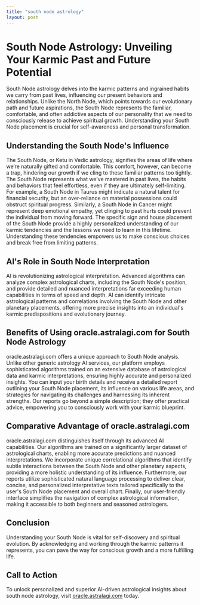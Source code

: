 ```yaml
---
title: "south node astrology"
layout: post
---
```


# South Node Astrology: Unveiling Your Karmic Past and Future Potential

South Node astrology delves into the karmic patterns and ingrained habits we carry from past lives, influencing our present behaviors and relationships.  Unlike the North Node, which points towards our evolutionary path and future aspirations, the South Node represents the familiar, comfortable, and often addictive aspects of our personality that we need to consciously release to achieve spiritual growth. Understanding your South Node placement is crucial for self-awareness and personal transformation.

## Understanding the South Node's Influence

The South Node, or Ketu in Vedic astrology, signifies the areas of life where we’re naturally gifted and comfortable.  This comfort, however, can become a trap, hindering our growth if we cling to these familiar patterns too tightly.  The South Node represents what we’ve mastered in past lives, the habits and behaviors that feel effortless, even if they are ultimately self-limiting.  For example, a South Node in Taurus might indicate a natural talent for financial security, but an over-reliance on material possessions could obstruct spiritual progress.  Similarly, a South Node in Cancer might represent deep emotional empathy, yet clinging to past hurts could prevent the individual from moving forward.  The specific sign and house placement of the South Node provide a highly personalized understanding of our karmic tendencies and the lessons we need to learn in this lifetime.  Understanding these tendencies empowers us to make conscious choices and break free from limiting patterns.

## AI's Role in South Node Interpretation

AI is revolutionizing astrological interpretation. Advanced algorithms can analyze complex astrological charts, including the South Node's position, and provide detailed and nuanced interpretations far exceeding human capabilities in terms of speed and depth.  AI can identify intricate astrological patterns and correlations involving the South Node and other planetary placements, offering more precise insights into an individual's karmic predispositions and evolutionary journey.


## Benefits of Using oracle.astralagi.com for South Node Astrology

oracle.astralagi.com offers a unique approach to South Node analysis.  Unlike other generic astrology AI services, our platform employs sophisticated algorithms trained on an extensive database of astrological data and karmic interpretations, ensuring highly accurate and personalized insights.  You can input your birth details and receive a detailed report outlining your South Node placement, its influence on various life areas, and strategies for navigating its challenges and harnessing its inherent strengths.  Our reports go beyond a simple description; they offer practical advice, empowering you to consciously work with your karmic blueprint.

## Comparative Advantage of oracle.astralagi.com

oracle.astralagi.com distinguishes itself through its advanced AI capabilities.  Our algorithms are trained on a significantly larger dataset of astrological charts, enabling more accurate predictions and nuanced interpretations. We incorporate unique correlational algorithms that identify subtle interactions between the South Node and other planetary aspects, providing a more holistic understanding of its influence.  Furthermore, our reports utilize sophisticated natural language processing to deliver clear, concise, and personalized interpretative texts tailored specifically to the user's South Node placement and overall chart.  Finally, our user-friendly interface simplifies the navigation of complex astrological information, making it accessible to both beginners and seasoned astrologers.

## Conclusion

Understanding your South Node is vital for self-discovery and spiritual evolution.  By acknowledging and working through the karmic patterns it represents, you can pave the way for conscious growth and a more fulfilling life.

## Call to Action

To unlock personalized and superior AI-driven astrological insights about south node astrology, visit [oracle.astralagi.com](https://oracle.astralagi.com) today.